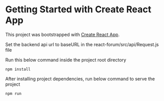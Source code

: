 # Getting Started with Create React App

This project was bootstrapped with [Create React App](https://github.com/facebook/create-react-app).


Set the backend api url to baseURL in the react-forum/src/api/Request.js file

Run this below command inside the project root directory
````
npm install
```` 
After installing project dependencies, run below command to serve the project
````
npm run
```` 
